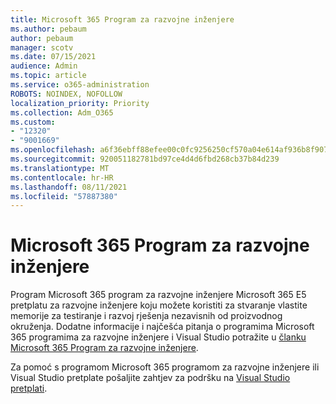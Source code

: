 ```yaml
---
title: Microsoft 365 Program za razvojne inženjere
ms.author: pebaum
author: pebaum
manager: scotv
ms.date: 07/15/2021
audience: Admin
ms.topic: article
ms.service: o365-administration
ROBOTS: NOINDEX, NOFOLLOW
localization_priority: Priority
ms.collection: Adm_O365
ms.custom:
- "12320"
- "9001669"
ms.openlocfilehash: a6f36ebff88efee00c0fc9256250cf570a04e614af936b8f907d564e0e82398f
ms.sourcegitcommit: 920051182781bd97ce4d4d6fbd268cb37b84d239
ms.translationtype: MT
ms.contentlocale: hr-HR
ms.lasthandoff: 08/11/2021
ms.locfileid: "57887380"
---
```

# <a name="microsoft-365-developer-program"></a>Microsoft 365 Program za razvojne inženjere

Program Microsoft 365 program za razvojne inženjere Microsoft 365 E5 pretplatu za razvojne inženjere koju možete koristiti za stvaranje vlastite memorije za testiranje i razvoj rješenja nezavisnih od proizvodnog okruženja. Dodatne informacije i najčešća pitanja o programima Microsoft 365 programima za razvojne inženjere i Visual Studio potražite u [članku Microsoft 365 Program za razvojne inženjere](https://docs.microsoft.com/office/developer-program/microsoft-365-developer-program).

Za pomoć s programom Microsoft 365 programom za razvojne inženjere ili Visual Studio pretplate pošaljite zahtjev za podršku na [Visual Studio pretplati](https://visualstudio.microsoft.com/subscriptions/support/).